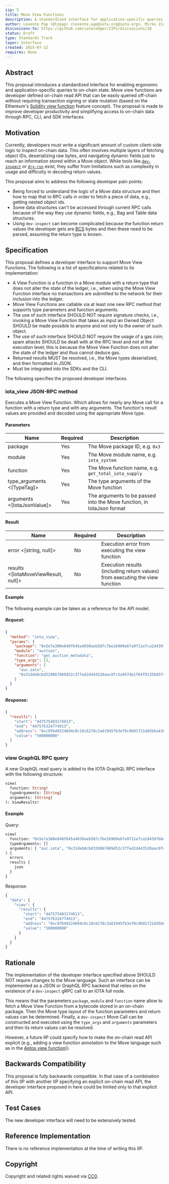 ```yaml
---
iip: 5
title: Move View Functions
description: A standardized interface for application-specific queries to on-chain state
author: Levente Pap (@lzpap) <levente.pap@iota.org@iota.org>, Mirko Zichichi (@miker83z) <mirko.zichichi@iota.org@iota.org>
discussions-to: https://github.com/iotaledger/IIPs/discussions/18
status: Draft
type: Standards Track
layer: Interface
created: 2025-07-22
requires: None
---
```


## Abstract

This proposal introduces a standardized interface for enabling ergonomic and application-specific queries to on-chain state. Move view functions are developer defined on-chain read API that can be easily queried off-chain without requiring transaction signing or state mutation (based on the Ethereum's [Solidity view function](https://docs.soliditylang.org/en/latest/contracts.html#view-functions) feature concept). The proposal is made to improve developer productivity and simplifying access to on-chain data through RPC, CLI, and SDK interfaces.



## Motivation

Currently, developers must write a significant amount of custom client-side logic to inspect on-chain data. This often involves multiple layers of fetching object IDs, deserializing raw bytes, and navigating dynamic fields just to reach an information stored within a Move object. While tools like [`dev-inspect`](https://docs.iota.org/iota-api-ref#iota_devinspecttransactionblock) or [`dry-run`](https://docs.iota.org/iota-api-ref#iota_dryruntransactionblock) exist, they suffer from limitations such as complexity in usage and difficulty in decoding return values.

This proposal aims to address the following developer pain points:

- Being forced to understand the logic of a Move data structure and then how to map that to RPC calls in order to fetch a piece of data, e.g., getting nested object ids.
- Some data structures can't be accessed through current RPC calls because of the way they use dynamic fields, e.g., Bag and Table data structures.
- Using `dev-inspect` can become complicated because the function return values the developer gets are [BCS](https://docs.iota.org/ts-sdk/bcs) bytes and then these need to be parsed, assuming the return type is known.

## Specification

This proposal defines a developer interface to support Move View Functions. The following is a list of specifications related to its implementation:

- A View Function is a function in a Move module with a return type that does not alter the state of the ledger, i.e., when using the Move View Function interface no transactions are submitted to the network for their inclusion into the ledger.
- Move View Functions are callable via at least one new RPC method that supports type parameters and function arguments.
- The use of such interface SHOULD NOT require signature checks, i.e., invoking a Move View Function that takes as input an Owned Object SHOULD be made possible to anyone and not only to the owner of such object.
- The use of such interface SHOULD NOT require the usage of a gas coin; spam attacks SHOULD be dealt with at the RPC level and not at the execution level; this is because the Move View Function does not alter the state of the ledger and thus cannot deduce gas.
- Returned results MUST be resolved, i.e., the Move types deserialized, and then formatted in JSON.
- Must be integrated into the SDKs and the CLI.

The following specifies the proposed developer interfaces.

### iota_view JSON-RPC method

Executes a Move View Function. Which allows for nearly any Move call for a function with a return type and with any arguments. The function's result values are provided and decoded using the appropriate Move type.

#### Parameters

| Name<Type>                     | Required | Description                                                           |
| ------------------------------ | -------- | --------------------------------------------------------------------- |
| package <ObjectID>             | Yes      | The Move package ID, e.g. `0x3`                                       |
| module <string>                | Yes      | The Move module name, e.g. `iota_system`                              |
| function <string>              | Yes      | The Move function name, e.g. `get_total_iota_supply`                  |
| type_arguments <[TypeTag]>     | Yes      | The type arguments of the Move function                               |
| arguments <[IotaJsonValue]>    | Yes      | The arguments to be passed into the Move function, in IotaJson format |

#### Result

| Name<Type>                                 | Required | Description                                                                 |
| ------------------------------------------ | -------- | --------------------------------------------------------------------------- |
| error <[string, null]>                     | No       | Execution error from executing the view function                            |
| results <[IotaMoveViewResult, null]>       | No       | Execution results (including return values) from executing the view function|

#### Example

The following example can be taken as a reference for the API model.

##### Request:

```json
{
  "method": "iota_view",
  "params": {
    "package": "0x5e7a300e640f645a4030aeb507c7be16909e6fa9711e7ca2d4397bbd967d5c50",
    "module": "auction",
    "function": "get_auction_metadata",
    "type_args": [],
    "arguments": [
      "auc.iota",
      "0x31deb8cbd320867089d52c37fed2d443520aac0fc5a957de1f64f9135b83f42b"
    ]
  }
}
```

##### Response:

```json
{
  "results": [
    "start": "447575403174913",
    "end": "447576324774913",
    "address": "0xc9f649324694c0c18c6278c3a81945fb3ef0c9b91f21dd5b6a4364447ee348df",
    "value": "500000000"
  ]
}
```

### view GraphQL RPC query

A new GraphQL read query is added to the IOTA GraphQL RPC interface with the following structure:

```graphql
view(
  function: String!
  typeArguments: [String]
  arguments: [String]
): ViewResults!
```

#### Example
Query:
```graphql
view(
  function: "0x5e7a300e640f645a4030aeb507c7be16909e6fa9711e7ca2d4397bbd967d5c50::auction::get_auction_metadata"
  typeArguments: []
  arguments: [ "auc.iota", "0x31deb8cbd320867089d52c37fed2d443520aac0fc5a957de1f64f9135b83f42b"]
) {
  errors
  results {
    json
  }
}
```
Response:
```graphql
{
  "data": {
    "view": {
      "results": {
        "start": "447575403174913",
        "end": "447576324774913",
        "address": "0xc9f649324694c0c18c6278c3a81945fb3ef0c9b91f21dd5b6a4364447ee348df",
        "value": "500000000"
      }
    }
  }
}
```


## Rationale

The implementation of the developer interface specified above SHOULD NOT require changes to the Move language. Such an interface can be implemented as a JSON or GraphQL RPC backend that relies on the existence of a `dev-inspect` gRPC call to an IOTA full node.

This means that the parameters `package`, `module` and `function` name allow to fetch a Move View Function from a bytecode stored in an on-chain package. Then the Move type layout of the function parameters and return values can be determined. Finally, a `dev-inspect` Move Call can be constructed and executed using the `type_args` and `arguments` parameters and then its return values can be resolved.

However, a future IIP could specify how to make the on-chain read API explicit (e.g., adding a view function annotation to the Move language such as in the [Aptos view function](https://move-developers-dao.gitbook.io/aptos-move-by-example/advanced-concepts/view-functions))).

## Backwards Compatibility

This proposal is fully backwards compatible. In that case of a combination of this IIP with another IIP specifying an explicit on-chain read API, the developer interface proposed in here could be limited only to that explicit API.

## Test Cases

The new developer interface will need to be extensively tested.

## Reference Implementation

There is no reference implementation at the time of writing this IIP.

## Copyright

Copyright and related rights waived via [CC0](https://creativecommons.org/publicdomain/zero/1.0/).
